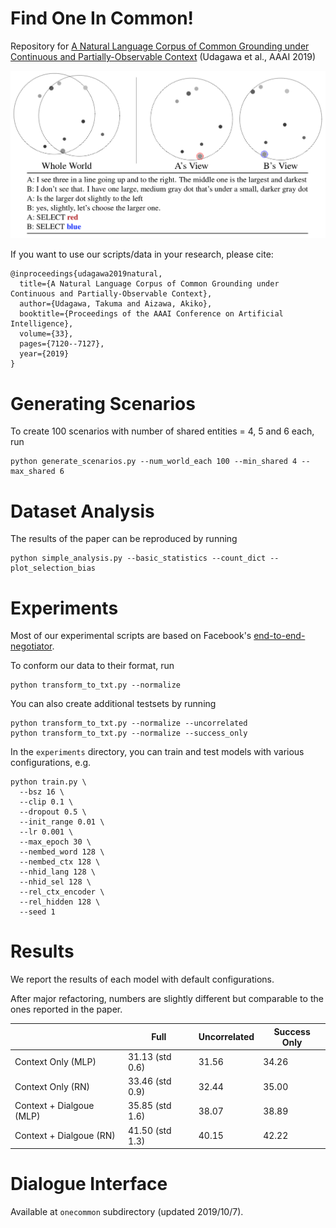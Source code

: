 # Find One In Common!

Repository for [A Natural Language Corpus of Common Grounding under Continuous and Partially-Observable Context](https://aaai.org/ojs/index.php/AAAI/article/view/4694) (Udagawa et al., AAAI 2019)

<p align="center">
  <img src="figures/first_example.png" width="720"/>
</p>

If you want to use our scripts/data in your research, please cite:

```
@inproceedings{udagawa2019natural,
  title={A Natural Language Corpus of Common Grounding under Continuous and Partially-Observable Context},
  author={Udagawa, Takuma and Aizawa, Akiko},
  booktitle={Proceedings of the AAAI Conference on Artificial Intelligence},
  volume={33},
  pages={7120--7127},
  year={2019}
}
```

# Generating Scenarios

To create 100 scenarios with number of shared entities = 4, 5 and 6 each, run

```
python generate_scenarios.py --num_world_each 100 --min_shared 4 --max_shared 6
```

# Dataset Analysis

The results of the paper can be reproduced by running

```
python simple_analysis.py --basic_statistics --count_dict --plot_selection_bias
```
# Experiments

Most of our experimental scripts are based on Facebook's [end-to-end-negotiator](https://github.com/facebookresearch/end-to-end-negotiator).

To conform our data to their format, run

```
python transform_to_txt.py --normalize
```

You can also create additional testsets by running

```
python transform_to_txt.py --normalize --uncorrelated
python transform_to_txt.py --normalize --success_only
```

In the `experiments` directory, you can train and test models with various configurations, e.g.

```
python train.py \
  --bsz 16 \
  --clip 0.1 \
  --dropout 0.5 \
  --init_range 0.01 \
  --lr 0.001 \
  --max_epoch 30 \
  --nembed_word 128 \
  --nembed_ctx 128 \
  --nhid_lang 128 \
  --nhid_sel 128 \
  --rel_ctx_encoder \
  --rel_hidden 128 \
  --seed 1
```

# Results

We report the results of each model with default configurations.

After major refactoring, numbers are slightly different but comparable to the ones reported in the paper.

|| Full | Uncorrelated | Success Only |
----|----|----|----
| Context Only (MLP) | 31.13 (std 0.6) | 31.56 | 34.26 |
| Context Only (RN) | 33.46 (std 0.9) | 32.44 | 35.00 |
| Context + Dialgoue (MLP) | 35.85 (std 1.6) | 38.07 | 38.89 |
| Context + Dialgoue (RN) | 41.50 (std 1.3) | 40.15 | 42.22 |

# Dialogue Interface

Available at `onecommon` subdirectory (updated 2019/10/7).

